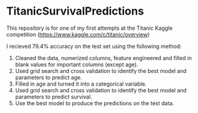 # TitanicSurvivalPredictions

This repository is for one of my first attempts at the Titanic Kaggle competition (https://www.kaggle.com/c/titanic/overview)

I recieved 79.4% accuracy on the test set using the following method:

1) Cleaned the data, numerized columns, feature engineered and filled in blank values for important columns (except age).
2) Used grid search and cross validation to identify the best model and parameters to predict age.
3) Filled in age and turned it into a categorical variable.
4) Used grid search and cross validation to identify the best model and parameters to predict survival.
5) Use the best model to produce the predictions on the test data.
